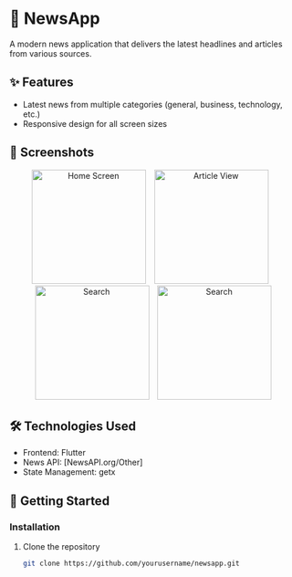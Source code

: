 # 📰 NewsApp

A modern news application that delivers the latest headlines and articles from various sources.


## ✨ Features

- Latest news from multiple categories (general, business, technology, etc.)
- Responsive design for all screen sizes


## 📱 Screenshots
<div align="center">
  <img src="https://github.com/user-attachments/assets/afcb1c86-5003-490e-8df0-789d0bd301e8" alt="Home Screen" width="200"/>
 &ensp; 
  <img src="https://github.com/user-attachments/assets/af243475-62de-4ed9-8ee0-f82ac321de8c" alt="Article View" width="200"/>
  &ensp; 
  <img src="https://github.com/user-attachments/assets/2acd11d4-db34-4247-81f3-2f68cdcca077" alt="Search" width="200"/>
  &ensp; 
   <img src="https://github.com/user-attachments/assets/a81e303b-0f84-46e5-a972-01d735a79fcd" alt="Search" width="200"/>
</div>


## 🛠️ Technologies Used

- Frontend: Flutter
- News API: [NewsAPI.org/Other]
- State Management: getx


## 🚀 Getting Started


### Installation

1. Clone the repository
   ```bash
   git clone https://github.com/yourusername/newsapp.git
